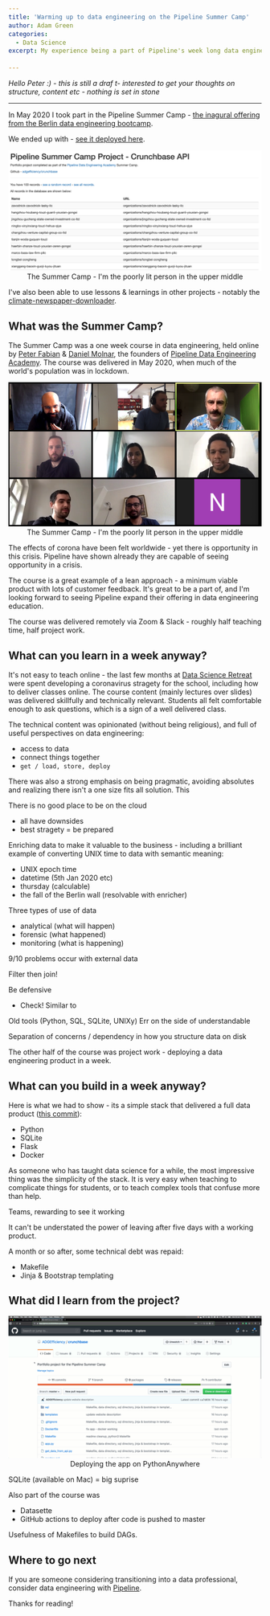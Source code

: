```yaml
---
title: 'Warming up to data engineering on the Pipeline Summer Camp'
author: Adam Green
categories:
  - Data Science
excerpt: My experience being a part of Pipeline's week long data engineering adventure.

---
```


*Hello Peter :) - this is still a draf t- interested to get your thoughts on structure, content etc - nothing is set in stone*

---

In May 2020 I took part in the Pipeline Summer Camp - [the inagural offering from the Berlin data engineering bootcamp](https://www.dataengineering.academy/).

We ended up with - [see it deployed here](http://adamg33.pythonanywhere.com/).

<center>
	<img src="/assets/pipeline/app.png">
	<figcaption>The Summer Camp - I'm the poorly lit person in the upper middle</figcaption>
</center>

I've also been able to use lessons & learnings in other projects - notably the [climate-newspaper-downloader](https://github.com/ADGEfficiency/climate-newspaper-downloader).


## What was the Summer Camp?

The Summer Camp was a one week course in data engineering, held online by [Peter Fabian](https://www.linkedin.com/in/peter-fabian-000/) & [Daniel Molnar](https://www.linkedin.com/in/soobrosa/), the founders of [Pipeline Data Engineering Academy](https://www.dataengineering.academy/).  The course was delivered in May 2020, when much of the world's population was in lockdown.

<center>
	<img src="/assets/pipeline/class.png">
	<figcaption>The Summer Camp - I'm the poorly lit person in the upper middle</figcaption>
</center>

The effects of corona have been felt worldwide - yet there is opportunity in this crisis.  Pipeline have shown already they are capable of seeing opportunity in a crisis.

The course is a great example of a lean approach - a minimum viable product with lots of customer feedback.  It's great to be a part of, and I'm looking forward to seeing Pipeline expand their offering in data engineering education.


The course was delivered remotely via Zoom & Slack - roughly half teaching time, half project work.


## What can you learn in a week anyway?

It's not easy to teach online - the last few months at [Data Science Retreat](https://www.datascienceretreat.com/) were spent developing a coronavirus stragety for the school, including how to deliver classes online.  The course content (mainly lectures over slides) was delivered skillfully and technically relevant.  Students all felt comfortable enough to ask questions, which is a sign of a well delivered class.

The technical content was opinionated (without being religious), and full of useful perspectives on data engineering:
- access to data
- connect things together
- `get / load, store, deploy`

There was also a strong emphasis on being pragmatic, avoiding absolutes and realizing there isn't a one size fits all solution.  This 

There is no good place to be on the cloud
- all have downsides
- best stragety = be prepared

Enriching data to make it valuable to the business - including a brilliant example of converting UNIX time to data with semantic meaning:
- UNIX epoch time
- datetime (5th Jan 2020 etc)
- thursday (calculable)
- the fall of the Berlin wall (resolvable with enricher)

Three types of use of data
- analytical (what will happen)
- forensic (what happened)
- monitoring (what is happening)

9/10 problems occur with external data

Filter then join!

Be defensive
- Check! Similar to 

Old tools (Python, SQL, SQLite, UNIXy)
Err on the side of understandable

Separation of concerns / dependency in how you structure data on disk

The other half of the course was project work - deploying a data engineering product in a week.


## What can you build in a week anyway?

Here is what we had to show - its a  simple stack that delivered a full data product ([this commit]()):
- Python
- SQLite
- Flask
- Docker

As someone who has taught data science for a while, the most impressive thing was the simplicity of the stack.  It is very easy when teaching to complicate things for students, or to teach complex tools that confuse more than help.

Teams, rewarding to see it working

It can't be understated the power of leaving after five days with a working product.

A month or so after, some technical debt was repaid:
- Makefile
- Jinja & Bootstrap templating


## What did I learn from the project?

<center>
	<img src="/assets/pipeline/pipeline.gif">
	<figcaption>Deploying the app on PythonAnywhere</figcaption>
</center>

SQLite (available on Mac) = big suprise

Also part of the course was
- Datasette
- GitHub actions to deploy after code is pushed to master

Usefulness of Makefiles to build DAGs.


## Where to go next

If you are someone considering transitioning into a data professional, consider data engineering with [Pipeline](https://www.dataengineering.academy/).

Thanks for reading!
